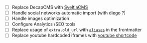 - [ ] Replace DecapCMS with [SveltiaCMS](https://github.com/sveltia/sveltia-cms/)
- [ ] Handle social networks automatic import (with diego ?)
- [ ] Handle images optimization
- [ ] Configure Analytics /SEO tools
- [ ] Replace usage of `extra.old_url` with [`aliases`](https://gohugo.io/methods/page/aliases/) in the frontmatter
- [ ] Replace youtube hardcoded iframes with [youtube shortcode](https://gohugo.io/shortcodes/youtube/)